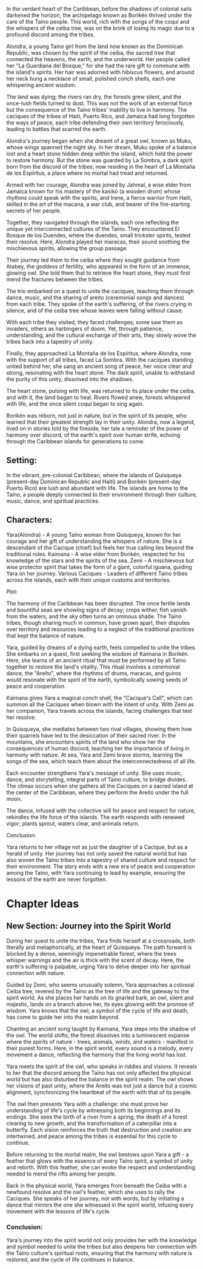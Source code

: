 In the verdant heart of the Caribbean, before the shadows of colonial sails darkened the horizon, the archipelago known as Borikén thrived under the care of the Taíno people. This world, rich with the songs of the coquí and the whispers of the ceiba tree, was on the brink of losing its magic due to a profound discord among the tribes.

Alondra, a young Taíno girl from the land now known as the Dominican Republic, was chosen by the spirit of the ceiba, the sacred tree that connected the heavens, the earth, and the underworld. Her people called her "La Guardiana del Bosque," for she had the rare gift to commune with the island's spirits. Her hair was adorned with hibiscus flowers, and around her neck hung a necklace of small, polished conch shells, each one whispering ancient wisdom.

The land was dying; the rivers ran dry, the forests grew silent, and the once-lush fields turned to dust. This was not the work of an external force but the consequence of the Taíno tribes' inability to live in harmony. The caciques of the tribes of Haiti, Puerto Rico, and Jamaica had long forgotten the ways of peace, each tribe defending their own territory ferociously, leading to battles that scarred the earth.

Alondra's journey began when she dreamt of a great owl, known as Muku, whose wings spanned the night sky. In her dream, Muku spoke of a balance lost and a heart stone hidden deep within the island, which held the power to restore harmony. But the stone was guarded by La Sombra, a dark spirit born from the discord of the tribes, now residing in the heart of La Montaña de los Espíritus, a place where no mortal had tread and returned.

Armed with her courage, Alondra was joined by Jahmal, a wise elder from Jamaica known for his mastery of the kasikó (a wooden drum) whose rhythms could speak with the spirits, and Irene, a fierce warrior from Haiti, skilled in the art of the macana, a war club, and bearer of the fire-starting secrets of her people.

Together, they navigated through the islands, each one reflecting the unique yet interconnected cultures of the Taíno. They encountered El Bosque de los Duendes, where the duendes, small trickster spirits, tested their resolve. Here, Alondra played her maracas, their sound soothing the mischievous spirits, allowing the group passage.

Their journey led them to the ceiba where they sought guidance from Atabey, the goddess of fertility, who appeared in the form of an immense, glowing owl. She told them that to retrieve the heart stone, they must first mend the fractures between the tribes. 

The trio embarked on a quest to unite the caciques, teaching them through dance, music, and the sharing of areito (ceremonial songs and dances) from each tribe. They spoke of the earth's suffering, of the rivers crying in silence, and of the ceiba tree whose leaves were falling without cause.

With each tribe they visited, they faced challenges; some saw them as invaders, others as harbingers of doom. Yet, through patience, understanding, and the cultural exchange of their arts, they slowly wove the tribes back into a tapestry of unity.

Finally, they approached La Montaña de los Espíritus, where Alondra, now with the support of all tribes, faced La Sombra. With the caciques standing united behind her, she sang an ancient song of peace, her voice clear and strong, resonating with the heart stone. The dark spirit, unable to withstand the purity of this unity, dissolved into the shadows.

The heart stone, pulsing with life, was returned to its place under the ceiba, and with it, the land began to heal. Rivers flowed anew, forests whispered with life, and the once silent coquí began to sing again.

Borikén was reborn, not just in nature, but in the spirit of its people, who learned that their greatest strength lay in their unity. Alondra, now a legend, lived on in stories told by the fireside, her tale a reminder of the power of harmony over discord, of the earth's spirit over human strife, echoing through the Caribbean islands for generations to come.


## Setting: 
In the vibrant, pre-colonial Caribbean, where the islands of Quisqueya (present-day Dominican Republic and Haiti) and Borikén (present-day Puerto Rico) are lush and abundant with life. The islands are home to the Taíno, a people deeply connected to their environment through their culture, music, dance, and spiritual practices.

## Characters:
Yara(Alondra) - A young Taíno woman from Quisqueya, known for her courage and her gift of understanding the whispers of nature. She is a descendant of the Cacique (chief) but feels her true calling lies beyond the traditional roles.
Kaimana - A wise elder from Borikén, respected for his knowledge of the stars and the spirits of the sea.
Zemi - A mischievous but wise protector spirit that takes the form of a giant, colorful iguana, guiding Yara on her journey.
Various Caciques - Leaders of different Taíno tribes across the islands, each with their unique customs and territories.

Plot:

The harmony of the Caribbean has been disrupted. The once fertile lands and bountiful seas are showing signs of decay; crops wither, fish vanish from the waters, and the sky often turns an ominous shade. The Taíno tribes, though sharing much in common, have grown apart, their disputes over territory and resources leading to a neglect of the traditional practices that kept the balance of nature.

Yara, guided by dreams of a dying earth, feels compelled to unite the tribes. She embarks on a quest, first seeking the wisdom of Kaimana in Borikén. Here, she learns of an ancient ritual that must be performed by all Taíno together to restore the land's vitality. This ritual involves a ceremonial dance, the "Areíto", where the rhythms of drums, maracas, and guiros would resonate with the spirit of the earth, symbolically sowing seeds of peace and cooperation.

Kaimana gives Yara a magical conch shell, the "Cacique's Call", which can summon all the Caciques when blown with the intent of unity. With Zemi as her companion, Yara travels across the islands, facing challenges that test her resolve:

In Quisqueya, she mediates between two rival villages, showing them how their quarrels have led to the desiccation of their sacred river. 
In the mountains, she encounters spirits of the land who show her the consequences of human discord, teaching her the importance of living in harmony with nature.
At sea, Yara and Zemi brave storms, learning the songs of the sea, which teach them about the interconnectedness of all life.

Each encounter strengthens Yara's message of unity. She uses music, dance, and storytelling, integral parts of Taíno culture, to bridge divides. The climax occurs when she gathers all the Caciques on a sacred island at the center of the Caribbean, where they perform the Areíto under the full moon. 

The dance, infused with the collective will for peace and respect for nature, rekindles the life force of the islands. The earth responds with renewed vigor; plants sprout, waters clear, and animals return. 

Conclusion:

Yara returns to her village not as just the daughter of a Cacique, but as a herald of unity. Her journey has not only saved the natural world but has also woven the Taíno tribes into a tapestry of shared culture and respect for their environment. The story ends with a new era of peace and cooperation among the Taíno, with Yara continuing to lead by example, ensuring the lessons of the earth are never forgotten.


# Chapter Ideas

## New Section: Journey into the Spirit World

During her quest to unite the tribes, Yara finds herself at a crossroads, both literally and metaphorically, at the heart of Quisqueya. The path forward is blocked by a dense, seemingly impenetrable forest, where the trees whisper warnings and the air is thick with the scent of decay. Here, the earth's suffering is palpable, urging Yara to delve deeper into her spiritual connection with nature.

Guided by Zemi, who seems unusually solemn, Yara approaches a colossal Ceiba tree, revered by the Taíno as the tree of life and the gateway to the spirit world. As she places her hands on its gnarled bark, an owl, silent and majestic, lands on a branch above her, its eyes glowing with the promise of wisdom. Yara knows that the owl, a symbol of the cycle of life and death, has come to guide her into the realm beyond.

Chanting an ancient song taught by Kaimana, Yara steps into the shadow of the owl. The world shifts; the forest dissolves into a luminescent expanse where the spirits of nature - trees, animals, winds, and waters - manifest in their purest forms. Here, in the spirit world, every sound is a melody, every movement a dance, reflecting the harmony that the living world has lost.

Yara meets the spirit of the owl, who speaks in riddles and visions. It reveals to her that the discord among the Taíno has not only affected the physical world but has also disturbed the balance in the spirit realm. The owl shows her visions of past unity, where the Areíto was not just a dance but a cosmic alignment, synchronizing the heartbeat of the earth with that of its people.

The owl then presents Yara with a challenge: she must prove her understanding of life's cycle by witnessing both its beginnings and its endings. She sees the birth of a river from a spring, the death of a forest clearing to new growth, and the transformation of a caterpillar into a butterfly. Each vision reinforces the truth that destruction and creation are intertwined, and peace among the tribes is essential for this cycle to continue.

Before returning to the mortal realm, the owl bestows upon Yara a gift - a feather that glows with the essence of every Taíno spirit, a symbol of unity and rebirth. With this feather, she can evoke the respect and understanding needed to mend the rifts among her people.

Back in the physical world, Yara emerges from beneath the Ceiba with a newfound resolve and the owl's feather, which she uses to rally the Caciques. She speaks of her journey, not with words, but by initiating a dance that mirrors the one she witnessed in the spirit world, infusing every movement with the lessons of life's cycle.

### Conclusion:
Yara's journey into the spirit world not only provides her with the knowledge and symbol needed to unite the tribes but also deepens her connection with the Taíno culture's spiritual roots, ensuring that the harmony with nature is restored, and the cycle of life continues in balance.
